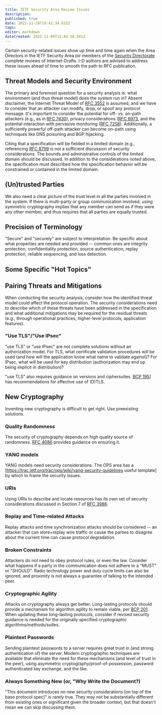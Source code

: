 ```yaml
---
title: IETF Security Area Review Issues
description: 
published: true
date: 2022-11-29T19:42:34.632Z
tags: 
editor: markdown
dateCreated: 2022-11-09T15:44:38.941Z
---
```


Certain security-related issues show up time and time again when the Area Directors in the IETF Security Area (or members of the [Security Directorate](https://datatracker.ietf.org/group/secdir/about/) complete reviews of Internet-Drafts. I-D authors are advised to address these issues ahead of time to smooth the path to RFC publication. 

## Threat Models and Security Environment

The primary and foremost question for a security analysis is: what environment (and thus threat model) does the system run in?  Absent disclaimer, the Internet Threat Model of [RFC 3552](https://www.rfc-editor.org/rfc/rfc3552.html) is assumed, and we have to consider that an attacker can modify, drop, or spoof any protocol message.  It's important to consider the potential for off- vs. on-path attackers (e.g., as in [RFC 7430](https://www.rfc-editor.org/rfc/rfc7430.html)), privacy considerations ([RFC 6973](https://www.rfc-editor.org/rfc/rfc6973.html), and the potential interaction with pervasive monitoring ([RFC 7258](https://www.rfc-editor.org/rfc/rfc7258.html)).  Additionally, a sufficiently powerful off-path attacker can become on-path using techniques like DNS poisoning and BGP hijacking. 

Citing that a specification will be fielded in a limited domain (e.g., referencing [RFC 8799](https://www.rfc-editor.org/rfc/rfc8799) is not a sufficient discussion of security considerations.  The bounds and administrative controls of the limited domain should be discussed.  In addition to the considerations noted above, the specification must described how the specification behavior will be constrained or contained in the limited domain.

## (Un)trusted Parties

We also need a clear picture of the trust level in all the parties involved in the system.  If there is multi-party or group communication involved, using symmetric cryptography implies that any member can send as if they were any other member, and thus requires that all parties are equally trusted.

## Precision of Terminology

"Secure" and "securely" are subject to interpretation.  Be specific about what properties are needed and provided -- common ones are integrity protection, confidentiality protection, source authentication, replay protection, reliable sequencing, and loss detection.  

## Some Specific "Hot Topics"

## Pairing Threats and Mitigations

When conducting the security analysis, consider how the identified threat model could affect the protocol operation.  The security considerations need to describe which of these threats have been addressed in the specification and what additional mitigations may be required for the residual threats (e.g., through operational practices, higher-level protocols, application features).

### "Use TLS"/"Use IPsec"

"use TLS" or "use IPsec" are not complete solutions without an authorization model.  For TLS, what certificate validation procedures will be used (and how will the application know what name to validate against)?  For IPsec, what will be used for key distribution (authorization may end up being implicit in distribution)?  

"use TLS" also requires guidance on versions and ciphersuites.  [ BCP 195](https://www.rfc-editor.org/info/bcp195)] has recommendations for effective use of (D)TLS.

## New Cryptography

Inventing new cryptography is difficult to get right.  Use preexisting solutions.

### Quality Randomness
The security of cryptography depends on high quality source of randomness. [RFC 4086](https://www.rfc-editor.org/rfc/rfc4086.html) provides guidance on ensuring it. 

### YANG models

YANG models need security considerations.  The OPS area has a [https://trac.ietf.org/trac/ops/wiki/yang-security-guidelines useful template] by which to frame the security issues.

### URIs

Using URIs to describe and locate resources has its own set of security considerations discussed in Section 7 of [RFC 3986](https://www.rfc-editor.org/rfc/rfc3986.html).

### Replay and Time-related Attacks

Replay attacks and time synchronization attacks should be considered -- an attacker that can store+replay wire traffic or cause the parties to disagree about the current time can cause protocol degradation.

### Broken Constraints

Attackers do not need to obey protocol rules, or even the law.  Consider what happens if a party in the communication does not adhere to a "MUST" or "SHOULD".  Radio technology power and duty cycle limits can also be ignored, and proximity is not always a guarantee of talking to the intended peer.

### Cryptographic Agility

Attacks on cryptography always get better. Long-lasting protocols should provide a mechanism for algorithm agility to remain viable, per [BCP 201](https://www.rfc-editor.org/rfc/rfc7696.html). When updating these long-lasting protocols, consider if revised security guidance is needed for the originally specified cryptographic algorithms/methods/suites.

### Plaintext Passwords

Sending plaintext passwords to a server requires great trust in (and strong authentication of) the server.  Modern cryptographic techniques are available that eliminate the need for these mechanisms (and level of trust in the peer), using asymmetric cryptography/proof-of-possession, password authenticated key exchange, and the like.

### Always Something New (or, "Why Write the Document?)

"This document introduces no new security considerations [on top of the base protocol spec]" is rarely true.  They may not be substantially different from existing ones or significant given the broader context, but that doesn't mean we can skip discussing them.
